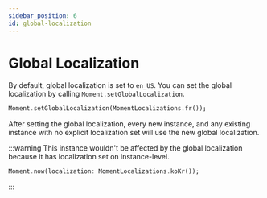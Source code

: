```yaml
---
sidebar_position: 6
id: global-localization
---
```


# Global Localization

By default, global localization is set to `en_US`. You can set the global
localization by calling `Moment.setGlobalLocalization`.

```dart
Moment.setGlobalLocalization(MomentLocalizations.fr());
```

After setting the global localization, every new instance, and any existing
instance with no explicit localization set will use the new global localization.

:::warning
This instance wouldn't be affected by the global localization because it has
localization set on instance-level.

```dart
Moment.now(localization: MomentLocalizations.koKr());
```

:::
